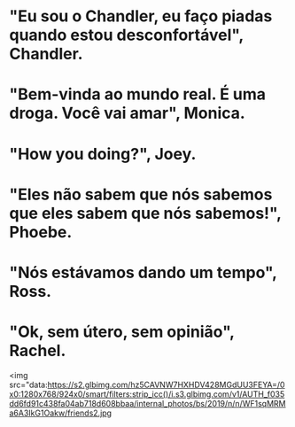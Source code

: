<!doctype html>
<html>



 <head>

   <meta>
      <title>Frases Friends</title>
   </meta>

</head>
 
 <body>
  
   <h1>"Eu sou o Chandler, eu faço piadas quando estou desconfortável", Chandler.</h1>
   <h1>"Bem-vinda ao mundo real. É uma droga. Você vai amar", Monica.</h1>
   <h1>"How you doing?", Joey.</h1>
   <h1>"Eles não sabem que nós sabemos que eles sabem que nós sabemos!", Phoebe.</h1>
   <h1>"Nós estávamos dando um tempo", Ross.</h1>
   <h1>"Ok, sem útero, sem opinião", Rachel.</h1>
 
   <img src="data:https://s2.glbimg.com/hz5CAVNW7HXHDV428MGdUU3FEYA=/0x0:1280x768/924x0/smart/filters:strip_icc()/i.s3.glbimg.com/v1/AUTH_f035dd6fd91c438fa04ab718d608bbaa/internal_photos/bs/2019/n/n/WF1sqMRMa6A3IkG1Oakw/friends2.jpg
 </body>
 
  
</html>
